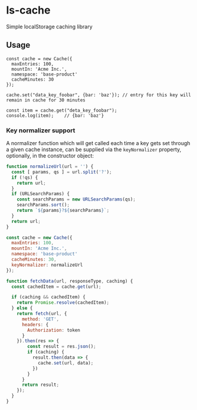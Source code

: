 # ls-cache
Simple localStorage caching library

## Usage
```jsyy
const cache = new Cache({
  maxEntries: 100,
  mountIn: 'Acme Inc.',
  namespace: 'base-product'
  cacheMinutes: 30
});

cache.set("data_key_foobar", {bar: 'baz'}); // entry for this key will remain in cache for 30 minutes

const item = cache.get("deta_key_foobar");     
console.log(item);    // {bar: 'baz'}
```

### Key normalizer support
A normalizer function which will get called each time a key gets set through a given cache instance, can be supplied via the `keyNormalizer` property, optionally, in the constructor object:

```js
function normalizeUrl(url = '') {
  const [ params, qs ] = url.split('?');
  if (!qs) {
    return url;
  }
  if (URLSearchParams) {
    const searchParams = new URLSearchParams(qs);
    searchParams.sort();
    return `${params}?${searchParams}`;
  }
  return url; 
}

const cache = new Cache({
  maxEntries: 100,
  mountIn: 'Acme Inc.',
  namespace: 'base-product'
  cacheMinutes: 30,
  keyNormalizer: normalizeUrl
});

function fetchData(url, responseType, caching) {
  const cachedItem = cache.get(url);

  if (caching && cachedItem) {
    return Promise.resolve(cachedItem);
  } else {
    return fetch(url, {
      method: 'GET',
      headers: {
        Authorization: token
      }
    }).then(res => {
        const result = res.json();
        if (caching) {
          result.then(data => {
            cache.set(url, data);
          })
        }
      }
      return result;
    });
  }
}

```

